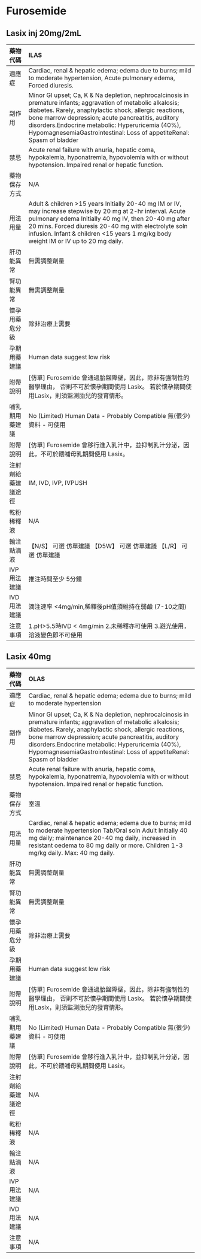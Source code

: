 # Furosemide

## Lasix inj 20mg/2mL

| 藥物代碼           | ILAS                                                                                                                                                                                                                                                                                                                                                        |
|:-------------------|:------------------------------------------------------------------------------------------------------------------------------------------------------------------------------------------------------------------------------------------------------------------------------------------------------------------------------------------------------------|
| 適應症             | Cardiac, renal & hepatic edema; edema due to burns; mild to moderate hypertension, Acute pulmonary edema, Forced diuresis.                                                                                                                                                                                                                                  |
| 副作用             | Minor GI upset; Ca, K & Na depletion, nephrocalcinosis in premature infants; aggravation of metabolic alkalosis; diabetes. Rarely, anaphylactic shock, allergic reactions, bone marrow depression; acute pancreatitis, auditory disorders.Endocrine metabolic: Hyperuricemia (40%), HypomagnesemiaGastrointestinal: Loss of appetiteRenal: Spasm of bladder |
| 禁忌               | Acute renal failure with anuria, hepatic coma, hypokalemia, hyponatremia, hypovolemia with or without hypotension. Impaired renal or hepatic function.                                                                                                                                                                                                      |
| 藥物保存方式       | N/A                                                                                                                                                                                                                                                                                                                                                         |
| 用法用量           | Adult & children >15 years Initially 20-40 mg IM or IV, may increase stepwise by 20 mg at 2-hr interval. Acute pulmonary edema Initially 40 mg IV, then 20-40 mg after 20 mins. Forced diuresis 20-40 mg with electrolyte soln infusion. Infant & children <15 years 1 mg/kg body weight IM or IV up to 20 mg daily.                                        |
| 肝功能異常         | 無需調整劑量                                                                                                                                                                                                                                                                                                                                                |
| 腎功能異常         | 無需調整劑量                                                                                                                                                                                                                                                                                                                                                |
| 懷孕用藥危分級     | 除非治療上需要                                                                                                                                                                                                                                                                                                                                              |
| 孕期用藥建議       | Human data suggest low risk                                                                                                                                                                                                                                                                                                                                 |
| 附帶說明           | [仿單] Furosemide 會通過胎盤障壁，因此，除非有強制性的醫學理由， 否則不可於懷孕期間使用 Lasix。 若於懷孕期間使用Lasix，則須監測胎兒的發育情形。                                                                                                                                                                                                             |
| 哺乳期用藥建議     | No (Limited) Human Data - Probably Compatible 無(很少)資料 - 可使用                                                                                                                                                                                                                                                                                         |
| 附帶說明           | [仿單] Furosemide 會移行進入乳汁中，並抑制乳汁分泌，因此，不可於餵哺母乳期間使用 Lasix。                                                                                                                                                                                                                                                                    |
| 注射劑給藥建議途徑 | IM, IVD, IVP, IVPUSH                                                                                                                                                                                                                                                                                                                                        |
| 乾粉稀釋液         | N/A                                                                                                                                                                                                                                                                                                                                                         |
| 輸注點滴液         | 【N/S】 可選 仿單建議  【D5W】 可選 仿單建議  【L/R】 可選 仿單建議                                                                                                                                                                                                                                                                                         |
| IVP 用法建議       | 推注時間至少 5分鐘                                                                                                                                                                                                                                                                                                                                          |
| IVD 用法建議       | 滴注速率 <4mg/min,稀釋後pH值須維持在弱鹼 (7-10之間)                                                                                                                                                                                                                                                                                                         |
| 注意事項           | 1.pH>5.5時IVD < 4mg/min 2.未稀釋亦可使用 3.避光使用，溶液變色即不可使用                                                                                                                                                                                                                                                                                     |

## Lasix 40mg

| 藥物代碼           | OLAS                                                                                                                                                                                                                                                                                                                                                        |
|:-------------------|:------------------------------------------------------------------------------------------------------------------------------------------------------------------------------------------------------------------------------------------------------------------------------------------------------------------------------------------------------------|
| 適應症             | Cardiac, renal & hepatic edema; edema due to burns; mild to moderate hypertension                                                                                                                                                                                                                                                                           |
| 副作用             | Minor GI upset; Ca, K & Na depletion, nephrocalcinosis in premature infants; aggravation of metabolic alkalosis; diabetes. Rarely, anaphylactic shock, allergic reactions, bone marrow depression; acute pancreatitis, auditory disorders.Endocrine metabolic: Hyperuricemia (40%), HypomagnesemiaGastrointestinal: Loss of appetiteRenal: Spasm of bladder |
| 禁忌               | Acute renal failure with anuria, hepatic coma, hypokalemia, hyponatremia, hypovolemia with or without hypotension. Impaired renal or hepatic function.                                                                                                                                                                                                      |
| 藥物保存方式       | 室溫                                                                                                                                                                                                                                                                                                                                                        |
| 用法用量           | Cardiac, renal & hepatic edema; edema due to burns; mild to moderate hypertension Tab/Oral soln Adult Initially 40 mg daily; maintenance 20-40 mg daily, increased in resistant oedema to 80 mg daily or more. Children 1-3 mg/kg daily. Max: 40 mg daily.                                                                                                  |
| 肝功能異常         | 無需調整劑量                                                                                                                                                                                                                                                                                                                                                |
| 腎功能異常         | 無需調整劑量                                                                                                                                                                                                                                                                                                                                                |
| 懷孕用藥危分級     | 除非治療上需要                                                                                                                                                                                                                                                                                                                                              |
| 孕期用藥建議       | Human data suggest low risk                                                                                                                                                                                                                                                                                                                                 |
| 附帶說明           | [仿單] Furosemide 會通過胎盤障壁，因此，除非有強制性的醫學理由， 否則不可於懷孕期間使用 Lasix。 若於懷孕期間使用Lasix，則須監測胎兒的發育情形。                                                                                                                                                                                                             |
| 哺乳期用藥建議     | No (Limited) Human Data - Probably Compatible 無(很少)資料 - 可使用                                                                                                                                                                                                                                                                                         |
| 附帶說明           | [仿單] Furosemide 會移行進入乳汁中，並抑制乳汁分泌，因此，不可於餵哺母乳期間使用 Lasix。                                                                                                                                                                                                                                                                    |
| 注射劑給藥建議途徑 | N/A                                                                                                                                                                                                                                                                                                                                                         |
| 乾粉稀釋液         | N/A                                                                                                                                                                                                                                                                                                                                                         |
| 輸注點滴液         | N/A                                                                                                                                                                                                                                                                                                                                                         |
| IVP 用法建議       | N/A                                                                                                                                                                                                                                                                                                                                                         |
| IVD 用法建議       | N/A                                                                                                                                                                                                                                                                                                                                                         |
| 注意事項           | N/A                                                                                                                                                                                                                                                                                                                                                         |

